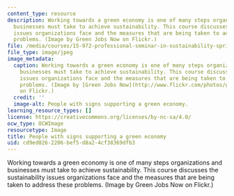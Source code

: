 ```yaml
---
content_type: resource
description: Working towards a green economy is one of many steps organizations and
  businesses must take to achieve sustainability. This course discusses the sustainability
  issues organizations face and the measures that are being taken to address these
  problems. (Image by Green Jobs Now on Flickr.)
file: /media/courses/15-972-professional-seminar-in-sustainability-spring-2010/cd9ed0262206bef5d8a24cf38369dfb3_15-972s10.jpg
file_type: image/jpeg
image_metadata:
  caption: Working towards a green economy is one of many steps organizations and
    businesses must take to achieve sustainability. This course discusses the sustainability
    issues organizations face and the measures that are being taken to address these
    problems. (Image by [Green Jobs Now](http://www.flickr.com/photos/green4all/2987368178/)
    on Flickr.)
  credit: ''
  image-alt: People with signs supporting a green economy.
learning_resource_types: []
license: https://creativecommons.org/licenses/by-nc-sa/4.0/
ocw_type: OCWImage
resourcetype: Image
title: People with signs supporting a green economy
uid: cd9ed026-2206-bef5-d8a2-4cf38369dfb3
---
```

Working towards a green economy is one of many steps organizations and businesses must take to achieve sustainability. This course discusses the sustainability issues organizations face and the measures that are being taken to address these problems. (Image by Green Jobs Now on Flickr.)